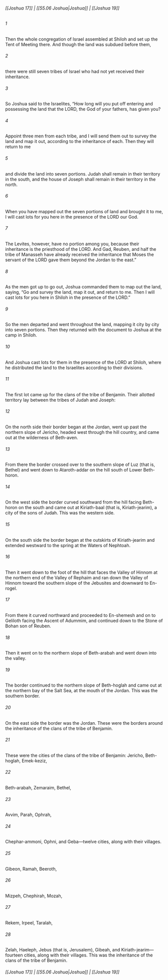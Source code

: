 
###### [[Joshua 17]] | [[55.06 Joshua|Joshua]] | [[Joshua 19]]

###### 1
Then the whole congregation of Israel assembled at Shiloh and set up the Tent of Meeting there. And though the land was subdued before them,
###### 2
there were still seven tribes of Israel who had not yet received their inheritance.
###### 3
So Joshua said to the Israelites, “How long will you put off entering and possessing the land that the LORD, the God of your fathers, has given you?
###### 4
Appoint three men from each tribe, and I will send them out to survey the land and map it out, according to the inheritance of each. Then they will return to me
###### 5
and divide the land into seven portions. Judah shall remain in their territory in the south, and the house of Joseph shall remain in their territory in the north.
###### 6
When you have mapped out the seven portions of land and brought it to me, I will cast lots for you here in the presence of the LORD our God.
###### 7
The Levites, however, have no portion among you, because their inheritance is the priesthood of the LORD. And Gad, Reuben, and half the tribe of Manasseh have already received the inheritance that Moses the servant of the LORD gave them beyond the Jordan to the east.”
###### 8
As the men got up to go out, Joshua commanded them to map out the land, saying, “Go and survey the land, map it out, and return to me. Then I will cast lots for you here in Shiloh in the presence of the LORD.”
###### 9
So the men departed and went throughout the land, mapping it city by city into seven portions. Then they returned with the document to Joshua at the camp in Shiloh.
###### 10
And Joshua cast lots for them in the presence of the LORD at Shiloh, where he distributed the land to the Israelites according to their divisions.
###### 11
The first lot came up for the clans of the tribe of Benjamin. Their allotted territory lay between the tribes of Judah and Joseph:
###### 12
On the north side their border began at the Jordan, went up past the northern slope of Jericho, headed west through the hill country, and came out at the wilderness of Beth-aven.
###### 13
From there the border crossed over to the southern slope of Luz (that is, Bethel) and went down to Ataroth-addar on the hill south of Lower Beth-horon.
###### 14
On the west side the border curved southward from the hill facing Beth-horon on the south and came out at Kiriath-baal (that is, Kiriath-jearim), a city of the sons of Judah. This was the western side.
###### 15
On the south side the border began at the outskirts of Kiriath-jearim and extended westward to the spring at the Waters of Nephtoah.
###### 16
Then it went down to the foot of the hill that faces the Valley of Hinnom at the northern end of the Valley of Rephaim and ran down the Valley of Hinnom toward the southern slope of the Jebusites and downward to En-rogel.
###### 17
From there it curved northward and proceeded to En-shemesh and on to Geliloth facing the Ascent of Adummim, and continued down to the Stone of Bohan son of Reuben.
###### 18
Then it went on to the northern slope of Beth-arabah and went down into the valley.
###### 19
The border continued to the northern slope of Beth-hoglah and came out at the northern bay of the Salt Sea, at the mouth of the Jordan. This was the southern border.
###### 20
On the east side the border was the Jordan. These were the borders around the inheritance of the clans of the tribe of Benjamin.
###### 21
These were the cities of the clans of the tribe of Benjamin: Jericho, Beth-hoglah, Emek-keziz,
###### 22
Beth-arabah, Zemaraim, Bethel,
###### 23
Avvim, Parah, Ophrah,
###### 24
Chephar-ammoni, Ophni, and Geba—twelve cities, along with their villages.
###### 25
Gibeon, Ramah, Beeroth,
###### 26
Mizpeh, Chephirah, Mozah,
###### 27
Rekem, Irpeel, Taralah,
###### 28
Zelah, Haeleph, Jebus (that is, Jerusalem), Gibeah, and Kiriath-jearim—fourteen cities, along with their villages. This was the inheritance of the clans of the tribe of Benjamin.

###### [[Joshua 17]] | [[55.06 Joshua|Joshua]] | [[Joshua 19]]

